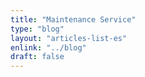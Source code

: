 ```yaml
---
title: "Maintenance Service"
type: "blog"
layout: "articles-list-es"
enlink: "../blog"
draft: false
---
```


